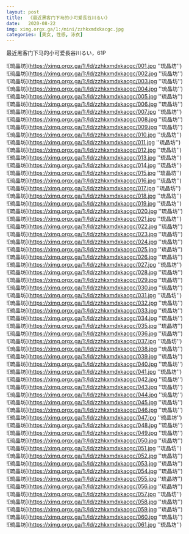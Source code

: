 ```yaml
---
layout: post
title:  《最近黑客门下马的小可爱長谷川るい》
date:   2020-08-22
img: ximg.orgx.ga/1:/mini/zzhkxmdxkacgc.jpg
categories: [美女, 性感, 泳衣]
---
```


最近黑客门下马的小可爱長谷川るい，61P

![琉晶坊](https://ximg.orgx.ga/1:/ld/zzhkxmdxkacgc/001.jpg ''琉晶坊'') <br>
![琉晶坊](https://ximg.orgx.ga/1:/ld/zzhkxmdxkacgc/002.jpg ''琉晶坊'') <br>
![琉晶坊](https://ximg.orgx.ga/1:/ld/zzhkxmdxkacgc/003.jpg ''琉晶坊'') <br>
![琉晶坊](https://ximg.orgx.ga/1:/ld/zzhkxmdxkacgc/004.jpg ''琉晶坊'') <br>
![琉晶坊](https://ximg.orgx.ga/1:/ld/zzhkxmdxkacgc/005.jpg ''琉晶坊'') <br>
![琉晶坊](https://ximg.orgx.ga/1:/ld/zzhkxmdxkacgc/006.jpg ''琉晶坊'') <br>
![琉晶坊](https://ximg.orgx.ga/1:/ld/zzhkxmdxkacgc/007.jpg ''琉晶坊'') <br>
![琉晶坊](https://ximg.orgx.ga/1:/ld/zzhkxmdxkacgc/008.jpg ''琉晶坊'') <br>
![琉晶坊](https://ximg.orgx.ga/1:/ld/zzhkxmdxkacgc/009.jpg ''琉晶坊'') <br>
![琉晶坊](https://ximg.orgx.ga/1:/ld/zzhkxmdxkacgc/010.jpg ''琉晶坊'') <br>
![琉晶坊](https://ximg.orgx.ga/1:/ld/zzhkxmdxkacgc/011.jpg ''琉晶坊'') <br>
![琉晶坊](https://ximg.orgx.ga/1:/ld/zzhkxmdxkacgc/012.jpg ''琉晶坊'') <br>
![琉晶坊](https://ximg.orgx.ga/1:/ld/zzhkxmdxkacgc/013.jpg ''琉晶坊'') <br>
![琉晶坊](https://ximg.orgx.ga/1:/ld/zzhkxmdxkacgc/014.jpg ''琉晶坊'') <br>
![琉晶坊](https://ximg.orgx.ga/1:/ld/zzhkxmdxkacgc/015.jpg ''琉晶坊'') <br>
![琉晶坊](https://ximg.orgx.ga/1:/ld/zzhkxmdxkacgc/016.jpg ''琉晶坊'') <br>
![琉晶坊](https://ximg.orgx.ga/1:/ld/zzhkxmdxkacgc/017.jpg ''琉晶坊'') <br>
![琉晶坊](https://ximg.orgx.ga/1:/ld/zzhkxmdxkacgc/018.jpg ''琉晶坊'') <br>
![琉晶坊](https://ximg.orgx.ga/1:/ld/zzhkxmdxkacgc/019.jpg ''琉晶坊'') <br>
![琉晶坊](https://ximg.orgx.ga/1:/ld/zzhkxmdxkacgc/020.jpg ''琉晶坊'') <br>
![琉晶坊](https://ximg.orgx.ga/1:/ld/zzhkxmdxkacgc/021.jpg ''琉晶坊'') <br>
![琉晶坊](https://ximg.orgx.ga/1:/ld/zzhkxmdxkacgc/022.jpg ''琉晶坊'') <br>
![琉晶坊](https://ximg.orgx.ga/1:/ld/zzhkxmdxkacgc/023.jpg ''琉晶坊'') <br>
![琉晶坊](https://ximg.orgx.ga/1:/ld/zzhkxmdxkacgc/024.jpg ''琉晶坊'') <br>
![琉晶坊](https://ximg.orgx.ga/1:/ld/zzhkxmdxkacgc/025.jpg ''琉晶坊'') <br>
![琉晶坊](https://ximg.orgx.ga/1:/ld/zzhkxmdxkacgc/026.jpg ''琉晶坊'') <br>
![琉晶坊](https://ximg.orgx.ga/1:/ld/zzhkxmdxkacgc/027.jpg ''琉晶坊'') <br>
![琉晶坊](https://ximg.orgx.ga/1:/ld/zzhkxmdxkacgc/028.jpg ''琉晶坊'') <br>
![琉晶坊](https://ximg.orgx.ga/1:/ld/zzhkxmdxkacgc/029.jpg ''琉晶坊'') <br>
![琉晶坊](https://ximg.orgx.ga/1:/ld/zzhkxmdxkacgc/030.jpg ''琉晶坊'') <br>
![琉晶坊](https://ximg.orgx.ga/1:/ld/zzhkxmdxkacgc/031.jpg ''琉晶坊'') <br>
![琉晶坊](https://ximg.orgx.ga/1:/ld/zzhkxmdxkacgc/032.jpg ''琉晶坊'') <br>
![琉晶坊](https://ximg.orgx.ga/1:/ld/zzhkxmdxkacgc/033.jpg ''琉晶坊'') <br>
![琉晶坊](https://ximg.orgx.ga/1:/ld/zzhkxmdxkacgc/034.jpg ''琉晶坊'') <br>
![琉晶坊](https://ximg.orgx.ga/1:/ld/zzhkxmdxkacgc/035.jpg ''琉晶坊'') <br>
![琉晶坊](https://ximg.orgx.ga/1:/ld/zzhkxmdxkacgc/036.jpg ''琉晶坊'') <br>
![琉晶坊](https://ximg.orgx.ga/1:/ld/zzhkxmdxkacgc/037.jpg ''琉晶坊'') <br>
![琉晶坊](https://ximg.orgx.ga/1:/ld/zzhkxmdxkacgc/038.jpg ''琉晶坊'') <br>
![琉晶坊](https://ximg.orgx.ga/1:/ld/zzhkxmdxkacgc/039.jpg ''琉晶坊'') <br>
![琉晶坊](https://ximg.orgx.ga/1:/ld/zzhkxmdxkacgc/040.jpg ''琉晶坊'') <br>
![琉晶坊](https://ximg.orgx.ga/1:/ld/zzhkxmdxkacgc/041.jpg ''琉晶坊'') <br>
![琉晶坊](https://ximg.orgx.ga/1:/ld/zzhkxmdxkacgc/042.jpg ''琉晶坊'') <br>
![琉晶坊](https://ximg.orgx.ga/1:/ld/zzhkxmdxkacgc/043.jpg ''琉晶坊'') <br>
![琉晶坊](https://ximg.orgx.ga/1:/ld/zzhkxmdxkacgc/044.jpg ''琉晶坊'') <br>
![琉晶坊](https://ximg.orgx.ga/1:/ld/zzhkxmdxkacgc/045.jpg ''琉晶坊'') <br>
![琉晶坊](https://ximg.orgx.ga/1:/ld/zzhkxmdxkacgc/046.jpg ''琉晶坊'') <br>
![琉晶坊](https://ximg.orgx.ga/1:/ld/zzhkxmdxkacgc/047.jpg ''琉晶坊'') <br>
![琉晶坊](https://ximg.orgx.ga/1:/ld/zzhkxmdxkacgc/048.jpg ''琉晶坊'') <br>
![琉晶坊](https://ximg.orgx.ga/1:/ld/zzhkxmdxkacgc/049.jpg ''琉晶坊'') <br>
![琉晶坊](https://ximg.orgx.ga/1:/ld/zzhkxmdxkacgc/050.jpg ''琉晶坊'') <br>
![琉晶坊](https://ximg.orgx.ga/1:/ld/zzhkxmdxkacgc/051.jpg ''琉晶坊'') <br>
![琉晶坊](https://ximg.orgx.ga/1:/ld/zzhkxmdxkacgc/052.jpg ''琉晶坊'') <br>
![琉晶坊](https://ximg.orgx.ga/1:/ld/zzhkxmdxkacgc/053.jpg ''琉晶坊'') <br>
![琉晶坊](https://ximg.orgx.ga/1:/ld/zzhkxmdxkacgc/054.jpg ''琉晶坊'') <br>
![琉晶坊](https://ximg.orgx.ga/1:/ld/zzhkxmdxkacgc/055.jpg ''琉晶坊'') <br>
![琉晶坊](https://ximg.orgx.ga/1:/ld/zzhkxmdxkacgc/056.jpg ''琉晶坊'') <br>
![琉晶坊](https://ximg.orgx.ga/1:/ld/zzhkxmdxkacgc/057.jpg ''琉晶坊'') <br>
![琉晶坊](https://ximg.orgx.ga/1:/ld/zzhkxmdxkacgc/058.jpg ''琉晶坊'') <br>
![琉晶坊](https://ximg.orgx.ga/1:/ld/zzhkxmdxkacgc/059.jpg ''琉晶坊'') <br>
![琉晶坊](https://ximg.orgx.ga/1:/ld/zzhkxmdxkacgc/060.jpg ''琉晶坊'') <br>
![琉晶坊](https://ximg.orgx.ga/1:/ld/zzhkxmdxkacgc/061.jpg ''琉晶坊'') <br>
